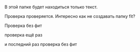 В этой папке будет находиться только текст.

Проверка проверяется. Интересно как не создавать папку fit?

Проверка без фит 

проверка ещё раз

и последний раз проверка без фит

